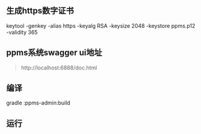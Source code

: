 ## 生成https数字证书
keytool -genkey -alias https -keyalg RSA -keysize 2048 -keystore ppms.p12 -validity 365

## ppms系统swagger ui地址
> http://localhost:6888/doc.html

## 编译
gradle :ppms-admin:build

## 运行
